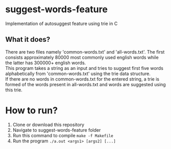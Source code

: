 # suggest-words-feature
Implementation of autosuggest feature using trie in C

<h2>What it does?</h2>
<p>There are two files namely 'common-words.txt' and 'all-words.txt'. The first consists approximately 80000 most commonly used english words while the latter has 300000+ english words.<br>This program takes a string as an input and tries to suggest first five words alphabetically from 'common-words.txt' using the trie data structure.<br> If there are no words in common-words.txt for the entered string, a trie is formed of the words present in all-words.txt and words are suggested using this trie.</p>

# How to run?
1. Clone or download this repository
2. Navigate to suggest-words-feature folder 
3. Run this command to compile `make -f Makefile`
4. Run the program `./a.out <args1> [args2] [...]`
